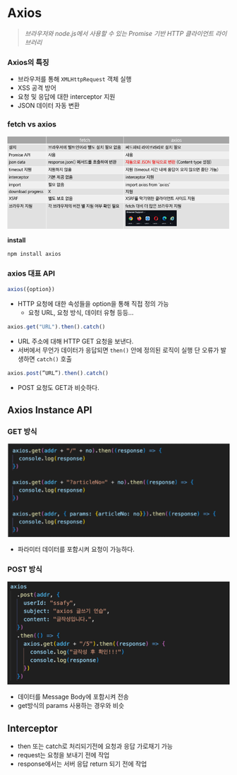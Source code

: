 # Axios

> *브라우저와 node.js에서 사용할 수 있는 Promise 기반 HTTP 클라이언트 라이브러리*
> 

### Axios의 특징

- 브라우저를 통해 `XMLHttpRequest` 객체 실행
- XSS 공격 방어
- 요청 및 응답에 대한 interceptor 지원
- JSON 데이터 자동 변환

### fetch vs axios

![Untitled](img/axios/Untitled.png)

**install**

```jsx
npm install axios
```

### axios 대표 API

```jsx
axios({option})
```

- HTTP 요청에 대한 속성들을 option을 통해 직접 정의 가능
    - 요청 URL, 요청 방식, 데이터 유형 등등…

```jsx
axios.get("URL").then().catch()
```

- URL 주소에 대해 HTTP GET 요청을 보낸다.
- 서버에서 무언가 데이터가 응답되면 `then()` 안에 정의된 로직이 실행 단 오류가 발생하면 `catch()` 호출

```jsx
axios.post(”URL”).then().catch()
```

- POST 요청도 GET과 비슷하다.

## Axios Instance API

### GET 방식

![Untitled](img/axios/Untitled%201.png)

- 파라미터 데이터를 포함시켜 요청이 가능하다.

### POST 방식

![Untitled](img/axios/Untitled%202.png)

- 데이터를 Message Body에 포함시켜 전송
- get방식의 params 사용하는 경우와 비슷

## Interceptor

- then 또는 catch로 처리되기전에 요청과 응답 가로채기 가능
- request는 요청을 보내기 전에 작업
- response에서는 서버 응답 return 되기 전에 작업